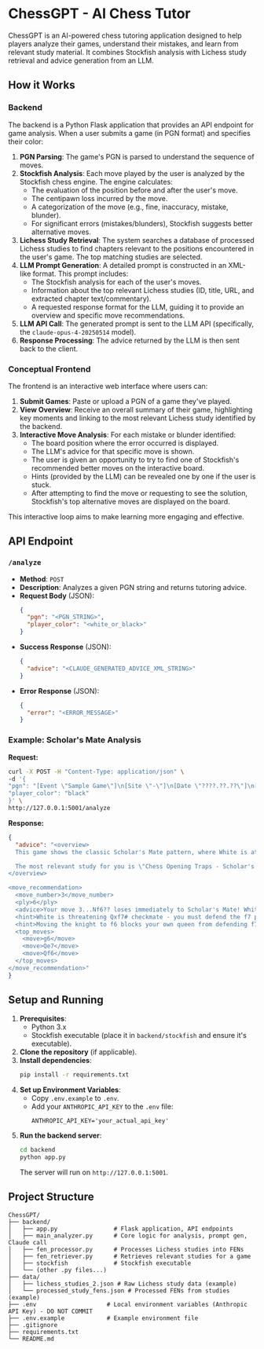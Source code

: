 # ChessGPT - AI Chess Tutor

ChessGPT is an AI-powered chess tutoring application designed to help players analyze their games, understand their mistakes, and learn from relevant study material. It combines Stockfish analysis with Lichess study retrieval and advice generation from an LLM.

## How it Works

### Backend

The backend is a Python Flask application that provides an API endpoint for game analysis. When a user submits a game (in PGN format) and specifies their color:

1.  **PGN Parsing**: The game's PGN is parsed to understand the sequence of moves.
2.  **Stockfish Analysis**: Each move played by the user is analyzed by the Stockfish chess engine. The engine calculates:
    *   The evaluation of the position before and after the user's move.
    *   The centipawn loss incurred by the move.
    *   A categorization of the move (e.g., fine, inaccuracy, mistake, blunder).
    *   For significant errors (mistakes/blunders), Stockfish suggests better alternative moves.
3.  **Lichess Study Retrieval**: The system searches a database of processed Lichess studies to find chapters relevant to the positions encountered in the user's game. The top matching studies are selected.
4.  **LLM Prompt Generation**: A detailed prompt is constructed in an XML-like format. This prompt includes:
    *   The Stockfish analysis for each of the user's moves.
    *   Information about the top relevant Lichess studies (ID, title, URL, and extracted chapter text/commentary).
    *   A requested response format for the LLM, guiding it to provide an overview and specific move recommendations.
5.  **LLM API Call**: The generated prompt is sent to the LLM API (specifically, the `claude-opus-4-20250514` model).
6.  **Response Processing**: The advice returned by the LLM is then sent back to the client.

### Conceptual Frontend

The frontend is an interactive web interface where users can:

1.  **Submit Games**: Paste or upload a PGN of a game they've played.
2.  **View Overview**: Receive an overall summary of their game, highlighting key moments and linking to the most relevant Lichess study identified by the backend.
3.  **Interactive Move Analysis**: For each mistake or blunder identified:
    *   The board position where the error occurred is displayed.
    *   The LLM's advice for that specific move is shown.
    *   The user is given an opportunity to try to find one of Stockfish's recommended better moves on the interactive board.
    *   Hints (provided by the LLM) can be revealed one by one if the user is stuck.
    *   After attempting to find the move or requesting to see the solution, Stockfish's top alternative moves are displayed on the board.

This interactive loop aims to make learning more engaging and effective.

## API Endpoint

### `/analyze`

*   **Method**: `POST`
*   **Description**: Analyzes a given PGN string and returns tutoring advice.
*   **Request Body** (JSON):
    ```json
    {
      "pgn": "<PGN_STRING>",
      "player_color": "<white_or_black>"
    }
    ```
*   **Success Response** (JSON):
    ```json
    {
      "advice": "<CLAUDE_GENERATED_ADVICE_XML_STRING>"
    }
    ```
*   **Error Response** (JSON):
    ```json
    {
      "error": "<ERROR_MESSAGE>"
    }
    ```

### Example: Scholar's Mate Analysis

**Request:**

```bash
curl -X POST -H "Content-Type: application/json" \
-d '{
"pgn": "[Event \"Sample Game\"]\n[Site \"-\"]\n[Date \"????.??.??\"]\n[Round \"-\"]\n[White \"Player1\"]\n[Black \"Player2\"]\n[Result \"1-0\"]\n\n1. e4 e5 2. Qh5 Nc6 3. Bc4 Nf6 4. Qxf7# 1-0",
"player_color": "black"
}' \
http://127.0.0.1:5001/analyze
```

**Response:**

```json
{
  "advice": "<overview>
  This game shows the classic Scholar's Mate pattern, where White is attempting a quick checkmate with Qh5. After 1.e4 e5 2.Qh5 Nc6 3.Bc4, Black has fallen into a critical position where they must defend against the immediate checkmate threat on f7. The move 3...Nf6?? is a devastating blunder that allows White to deliver checkmate in one move with 4.Qxf7#.

  The most relevant study for you is \"Chess Opening Traps - Scholar's Mate\" (https://lichess.org/study/JBtn8H96). This study will help you understand this common beginner's trap and how to defend against it properly. Learning these patterns is essential for avoiding quick losses in your games.
</overview>

<move_recommendation>
  <move_number>3</move_number>
  <ply>6</ply>
  <advice>Your move 3...Nf6?? loses immediately to Scholar's Mate! White can now play 4.Qxf7# for checkmate. The f7 pawn is only defended by your king, and White's queen and bishop are both attacking it. When defending against Scholar's Mate, you must protect the f7 square while developing your pieces. The best defensive moves were 3...g6 (kicking the queen away), 3...Qe7 (defending f7 and preparing to develop), or 3...Qf6 (defending f7 and counterattacking).</advice>
  <hint>White is threatening Qxf7# checkmate - you must defend the f7 pawn immediately!</hint>
  <hint>Moving the knight to f6 blocks your own queen from defending f7, leaving it vulnerable to the queen and bishop battery.</hint>
  <top_moves>
    <move>g6</move>
    <move>Qe7</move>
    <move>Qf6</move>
  </top_moves>
</move_recommendation>"
}
```

## Setup and Running

1.  **Prerequisites**:
    *   Python 3.x
    *   Stockfish executable (place it in `backend/stockfish` and ensure it's executable).
2.  **Clone the repository** (if applicable).
3.  **Install dependencies**:
    ```bash
    pip install -r requirements.txt
    ```
4.  **Set up Environment Variables**:
    *   Copy `.env.example` to `.env`.
    *   Add your `ANTHROPIC_API_KEY` to the `.env` file:
        ```
        ANTHROPIC_API_KEY='your_actual_api_key'
        ```
5.  **Run the backend server**:
    ```bash
    cd backend
    python app.py
    ```
    The server will run on `http://127.0.0.1:5001`.

## Project Structure

```
ChessGPT/
├── backend/
│   ├── app.py                # Flask application, API endpoints
│   ├── main_analyzer.py      # Core logic for analysis, prompt gen, Claude call
│   ├── fen_processor.py      # Processes Lichess studies into FENs
│   ├── fen_retriever.py      # Retrieves relevant studies for a game
│   ├── stockfish             # Stockfish executable
│   └── (other .py files...)
├── data/
│   ├── lichess_studies_2.json # Raw Lichess study data (example)
│   └── processed_study_fens.json # Processed FENs from studies (example)
├── .env                    # Local environment variables (Anthropic API Key) - DO NOT COMMIT
├── .env.example            # Example environment file
├── .gitignore
├── requirements.txt
└── README.md
```
